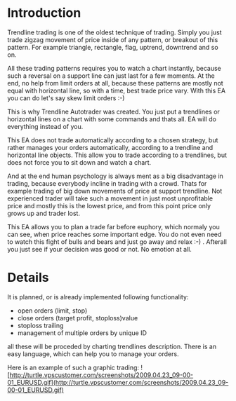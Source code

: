 # Introduction #

Trendline trading is one of the oldest technique of trading. Simply you just trade zigzag movement of price inside of any pattern, or breakout of this pattern. For example triangle, rectangle, flag, uptrend, downtrend and so on.

All these trading patterns requires you to watch a chart instantly, because such a reversal on a support line can just last for a few moments. At the end, no help from limit orders at all, because these patterns are mostly not equal with horizontal line, so with a time, best trade price vary. With this EA you can do let's say skew limit orders :-)

This is why Trendline Autotrader was created. You just put a trendlines or horizontal lines on a chart with some commands and thats all. EA will do everything instead of you.

This EA does not trade automatically according to a chosen strategy, but rather manages your orders automatically, according to a trendline and horizontal line objects. This allow you to trade according to a trendlines, but does not force you to sit down and watch a chart.

And at the end human psychology is always ment as a big disadvantage in trading, because everybody incline in trading with a crowd. Thats for example trading of big down movements of price at support trendline. Not experienced trader will take such a movement in just most unprofitable price and mostly this is the lowest price, and from this point price only grows up and trader lost.

This EA allows you to plan a trade far before euphory, which normaly you can see, when price reaches some important edge. You do not even need to watch this fight of bulls and bears and just go away and relax :-) . Afterall you just see if your decision was good or not. No emotion at all.

# Details #

It is planned, or is already implemented following functionality:

  * open orders (limit, stop)
  * close orders (target profit, stoploss)value
  * stoploss trailing
  * management of multiple orders by unique ID

all these will be proceded by charting trendlines description. There is an easy language, which can help you to manage your orders.

Here is an example of such a graphic trading:
![http://turtle.vpscustomer.com/screenshots/2009.04.23_09-00-01_EURUSD.gif](http://turtle.vpscustomer.com/screenshots/2009.04.23_09-00-01_EURUSD.gif)